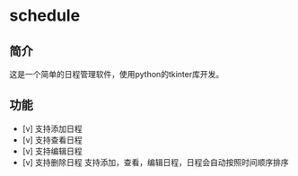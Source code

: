 # schedule
## 简介
这是一个简单的日程管理软件，使用python的tkinter库开发。
## 功能
- [v] 支持添加日程
- [v] 支持查看日程
- [v] 支持编辑日程
- [v] 支持删除日程
支持添加，查看，编辑日程，日程会自动按照时间顺序排序
